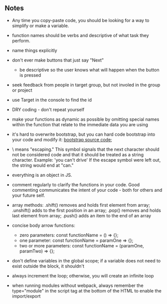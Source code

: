 ## Notes

* Any time you copy-paste code, you should be looking for a way to simplify or make a variable.

* function names should be verbs and descriptive of what task they perform.

* name things explicitly

* don't ever make buttons that just say "Next"
  * be descriptive so the user knows what will happen when the button is pressed

* seek feedback from people in target group, but not involed in the group or project

* use Target in the console to find the id

* DRY coding - don't repeat yourself

* make your functions as dynamic as possible by omitting special names within the function that relate to the immediate data you are using

* it's hard to overwrite bootstrap, but you can hard code bootstrap into your code and modify it: [bootstrap source code](https://stackpath.bootstrapcdn.com/bootstrap/4.3.1/css/bootstrap.css);

* \ means "escaping." This symbol signals that the next character should not be considered code and that it should be treated as a string character. Example: 'you can\'t drive' If the escape symbol were left out, the string would end at "can."

* everything is an object in JS.

* comment regularly to clarify the functions in your code. Good commenting communicates the intent of your code - both for others and your future self.

* array methods: .shift() removes and holds first element from array; .unshift() adds to the first position in an array; .pop() removes and holds last element from array; .push() adds an item to the end of an array

* concise body arrow functions:
  * zero parameters: const functionName = () => {};
  * one parameter: const functionName = paramOne => {};
  * two or more parameters: const functionName = (paramOne, paramTwo) => {};

* don't define variables in the global scope; if a variable does not need to exist outside the block, it shouldn't

* always increment the loop; otherwise, you will create an infinite loop

* when running modules without webpack, always remember the type="module" in the script tag at the bottom of the HTML to enable the import/export